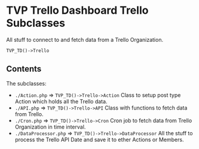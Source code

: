 # TVP Trello Dashboard Trello Subclasses

All stuff to connect to and fetch data from a Trello Organization.

`TVP_TD()->Trello`

## Contents

The subclasses:
* `./Action.php` => `TVP_TD()->Trello->Action` Class to setup post type Action which holds all the Trello data.
* `./API.php` => `TVP_TD()->Trello->API` Class with functions to fetch data from Trello.
* `./Cron.php` => `TVP_TD()->Trello->Cron` Cron job to fetch data from Trello Organization in time interval.
* `./DataProcessor.php` => `TVP_TD()->Trello->DataProcessor` All the stuff to process the Trello API Date and save it to ether Actions or Members.
